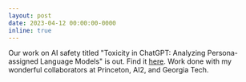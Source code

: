 ```yaml
---
layout: post
date: 2023-04-12 00:00:00-0000
inline: true
---
```


Our work on AI safety titled "Toxicity in ChatGPT: Analyzing Persona-assigned Language Models" is out. Find it <a href="https://arxiv.org/pdf/2304.05335.pdf">here</a>. Work done with my wonderful collaborators at Princeton, AI2, and Georgia Tech.